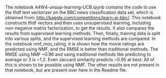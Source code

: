 The notebook A4W4-unsup-learning-UCB.ipynb contains the code to use the tfidf text vectorizer on the BBC news classification data set, which is obtained from: http://kaggle.com/competitions/learn-ai-bbc/.
This notebook constructs tfidf vectors and then uses unsupervised learning, including non-negative matrix factorization, to get the results. It also compares the results from supervised learning methods.
Then, finally, training data is split into various splits, and the supervised learning methods are compared.
In the notebook nmf_mov_rating, it is shown how the movie ratings are predicted using NMF, and the RMSE is better than traditional methods. The RMSE using NMF ~0.96 and using traditional
methods like predicting to average or 3 is ~1.2. Even Jaccard similarity predicts ~0.95 at best. All of this is shown to be possible using NMF. The other results are not present in 
that notebook, but are present over here in the Readme file.

